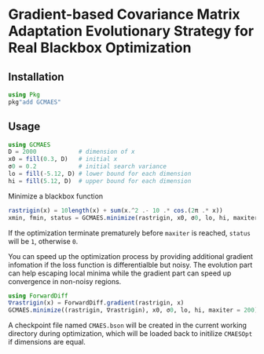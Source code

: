 # Gradient-based Covariance Matrix Adaptation Evolutionary Strategy for Real Blackbox  Optimization

## Installation

```julia
using Pkg
pkg"add GCMAES"
```

## Usage

```julia
using GCMAES
D = 2000            # dimension of x
x0 = fill(0.3, D)   # initial x
σ0 = 0.2            # initial search variance
lo = fill(-5.12, D) # lower bound for each dimension
hi = fill(5.12, D)  # upper bound for each dimension
```

Minimize a blackbox function

```julia
rastrigin(x) = 10length(x) + sum(x.^2 .- 10 .* cos.(2π .* x))
xmin, fmin, status = GCMAES.minimize(rastrigin, x0, σ0, lo, hi, maxiter = 200)
```

If the optimization terminate prematurely before `maxiter` is reached, `status` will be `1`, otherwise `0`.

You can speed up the optimization process by providing additional gradient infomation if the loss function is differentialble but noisy. The evolution part can help escaping local minima while the gradient part can speed up convergence in non-noisy regions.

```julia
using ForwardDiff
∇rastrigin(x) = ForwardDiff.gradient(rastrigin, x)
GCMAES.minimize((rastrigin, ∇rastrigin), x0, σ0, lo, hi, maxiter = 200)
```

A checkpoint file named `CMAES.bson` will be created in the current working directory during optimization, which will be loaded back to initilize `CMAESOpt` if dimensions are equal.